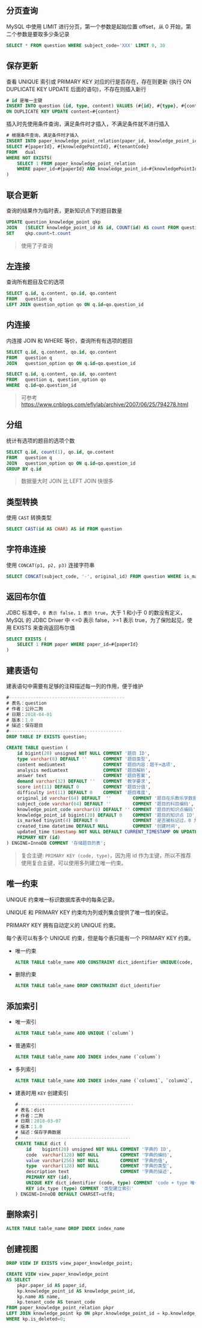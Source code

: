 ## 分页查询

MySQL 中使用 LIMIT 进行分页，第一个参数是起始位置 offset，从 0 开始，第二个参数是要取多少条记录

```sql
SELECT * FROM question WHERE subject_code='XXX' LIMIT 0, 30
```

## 保存更新

查看 UNIQUE 索引或 PRIMARY KEY 对应的行是否存在，存在则更新 (执行 ON DUPLICATE KEY UPDATE 后面的语句)，不存在则插入新行

```sql
# id 是唯一主键
INSERT INTO question (id, type, content) VALUES (#{id}, #{type}, #{content})
ON DUPLICATE KEY UPDATE content=#{content}
```

插入时先使用条件查询，满足条件时才插入，不满足条件就不进行插入

```sql
# 根据条件查询，满足条件时才插入
INSERT INTO paper_knowledge_point_relation(paper_id, knowledge_point_id, tenant_code)
SELECT #{paperId}, #{knowledgePointId}, #{tenantCode}
FROM   dual
WHERE NOT EXISTS(
    SELECT 1 FROM paper_knowledge_point_relation
    WHERE paper_id=#{paperId} AND knowledge_point_id=#{knowledgePointId} AND tenant_code=#{tenantCode}
)
```

## 联合更新

查询的结果作为临时表，更新知识点下的题目数量

```sql
UPDATE question_knowledge_point qkp
JOIN   (SELECT knowledge_point_id AS id, COUNT(id) AS count FROM question GROUP BY knowledge_point_id) AS t ON qkp.id=t.id
SET    qkp.count=t.count
```

> 使用了子查询

## 左连接

查询所有题目及它的选项

```sql
SELECT q.id, q.content, qo.id, qo.content
FROM   question q
LEFT JOIN question_option qo ON q.id=qo.question_id
```

## 内连接

内连接 JOIN 和 WHERE 等价，查询所有有选项的题目

```sql
SELECT q.id, q.content, qo.id, qo.content
FROM   question q
JOIN   question_option qo ON q.id=qo.question_id

SELECT q.id, q.content, qo.id, qo.content
FROM   question q, question_option qo
WHERE  q.id=qo.question_id
```

> 可参考 <https://www.cnblogs.com/eflylab/archive/2007/06/25/794278.html>

## 分组

统计有选项的题目的选项个数

```sql
SELECT q.id, count(1), qo.id, qo.content
FROM   question q
JOIN   question_option qo ON q.id=qo.question_id
GROUP BY q.id
```

> 数据量大时 JOIN 比 LEFT JOIN 快很多

## 类型转换

使用 `CAST` 转换类型

```sql
SELECT CAST(id AS CHAR) AS id FROM question
```

## 字符串连接

使用 `CONCAT(p1, p2, p3)` 连接字符串

```sql
SELECT CONCAT(subject_code, '-', original_id) FROM question WHERE is_marked=1
```

## 返回布尔值

JDBC 标准中，`0 表示 false，1 表示 true`，大于 1 和小于 0 的数没有定义，MySQL 的 JDBC Driver 中 <=0 表示 false，>=1 表示 true，为了保险起见，使用 EXISTS 来查询返回布尔值

```sql
SELECT EXISTS (
    SELECT 1 FROM paper WHERE paper_id=#{paperId}
)
```

## 建表语句

建表语句中需要有足够的注释描述每一列的作用，便于维护

```sql
#-------------------------------------------
# 表名：question
# 作者：公孙二狗
# 日期：2018-04-01
# 版本：1.0
# 描述：保存题目
#------------------------------------------
DROP TABLE IF EXISTS question;

CREATE TABLE question (
    id bigint(20) unsigned NOT NULL COMMENT '题目 ID',
    type varchar(8) DEFAULT ''      COMMENT '题目类型',
    content mediumtext              COMMENT '题目内容：题干+选项',
    analysis mediumtext             COMMENT '题目解析',
    answer text                     COMMENT '题目答案',
    demand varchar(32) DEFAULT ''   COMMENT '教学要求',
    score int(11) DEFAULT 0         COMMENT '题目分值',
    difficulty int(11) DEFAULT 0    COMMENT '题目难度',
    original_id varchar(64) DEFAULT  ''        COMMENT '题目在乐教乐学数据库中的 ID',
    subject_code varchar(64) DEFAULT ''        COMMENT '题目的科目编码',
    knowledge_point_code varchar(8) DEFAULT '' COMMENT '题目的知识点编码',
    knowledge_point_id bigint(20) DEFAULT 0    COMMENT '题目的知识点 ID',
    is_marked tinyint(4) DEFAULT 0             COMMENT '是否被标记过，0 为未标记，1 为已标记',
    created_time datetime DEFAULT NULL         COMMENT '创建时间',
    updated_time timestamp NOT NULL DEFAULT CURRENT_TIMESTAMP ON UPDATE CURRENT_TIMESTAMP,
    PRIMARY KEY (id)
) ENGINE=InnoDB COMMENT '存储题目的表';
```

> 复合主键: `PRIMARY KEY (code, type)`，因为用 id 作为主键，所以不推荐使用复合主键，可以使用多列建立唯一约束。

## 唯一约束

UNIQUE 约束唯一标识数据库表中的每条记录。

UNIQUE 和 PRIMARY KEY 约束均为列或列集合提供了唯一性的保证。

PRIMARY KEY 拥有自动定义的 UNIQUE 约束。

每个表可以有多个 UNIQUE 约束，但是每个表只能有一个 PRIMARY KEY 约束。

* 唯一约束

  ```sql
  ALTER TABLE table_name ADD CONSTRAINT dict_identifier UNIQUE(code, type)
  ```

* 删除约束

  ```sql
  ALTER TABLE table_name DROP CONSTRAINT dict_identifier
  ```

## 添加索引

* 唯一索引

  ```sql
  ALTER TABLE table_name ADD UNIQUE (`column`)
  ```

* 普通索引

  ```sql
  ALTER TABLE table_name ADD INDEX index_name (`column`)
  ```

* 多列索引

  ```sql
  ALTER TABLE table_name ADD INDEX index_name (`column1`, `column2`, `column3`)
  ```

* 建表时用 `KEY` 创建索引

  ```sql
  #-------------------------------------------
  # 表名：dict
  # 作者：二狗
  # 日期：2018-03-07
  # 版本：1.0
  # 描述：保存字典数据
  #------------------------------------------
  CREATE TABLE dict (
      id    bigint(20) unsigned NOT NULL COMMENT '字典的 ID',
      code  varchar(128) NOT NULL        COMMENT '字典的编码',
      value varchar(256) NOT NULL        COMMENT '字典的值',
      type  varchar(128) NOT NULL        COMMENT '字典的类型',
      description text                   COMMENT '字典的描述',
      PRIMARY KEY (id),
      UNIQUE KEY dict_identifier (code, type) COMMENT 'code + type 唯一标记一个字典数据',
      KEY idx_type (type) COMMENT '类型建立索引'
  ) ENGINE=InnoDB DEFAULT CHARSET=utf8;
  ```

## 删除索引

```sql
ALTER TABLE table_name DROP INDEX index_name
```

## 创建视图

```sql
DROP VIEW IF EXISTS view_paper_knowledge_point;

CREATE VIEW view_paper_knowledge_point
AS SELECT
    pkpr.paper_id AS paper_id,
    kp.knowledge_point_id AS knowledge_point_id,
    kp.name AS name,
    kp.tenant_code AS tenant_code
FROM paper_knowledge_point_relation pkpr
LEFT JOIN knowledge_point kp ON pkpr.knowledge_point_id = kp.knowledge_point_id
WHERE kp.is_deleted=0;
```



